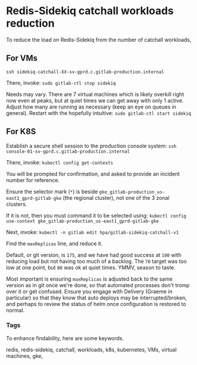 # Redis-Sidekiq catchall workloads reduction

To reduce the load on Redis-Sidekiq from the number of catchall workloads,

## For VMs

`ssh sidekiq-catchall-XX-sv-gprd.c.gitlab-production.internal`

There, invoke: `sudo gitlab-ctl stop sidekiq`

Needs may vary. There are 7 virtual machines which is likely overkill right now even at peaks, but at quiet times we can get away with only 1 active.  Adjust how many are running as necessary (keep an eye on queues in general).  Restart with the hopefully intuitive: `sudo gitlab-ctl start sidekiq`

## For K8S

Establish a secure shell session to the production console system: `ssh console-01-sv-gprd.c.gitlab-production.internal`

There, invoke: `kubectl config get-contexts`

You will be prompted for confirmation, and asked to provide an incident number for reference.

Ensure the selector mark (`*`) is beside `gke_gitlab-production_us-east1_gprd-gitlab-gke` (the regional cluster), not one of the 3 zonal clusters.

If it is not, then you must command it to be selected using: `kubectl config use-context gke_gitlab-production_us-east1_gprd-gitlab-gke`

Next, invoke: `kubectl -n gitlab edit hpa/gitlab-sidekiq-catchall-v1`

Find the `maxReplicas` line, and reduce it.

Default, or git version, is `175`, and we have had good success at `100` with reducing load but not having too much of a backlog.  The `70` target was too low at one point, but `80` was ok at quiet times.  YMMV, season to taste.

Most important is ensuring `maxReplicas` is adjusted back to the same version as in git once we're done, so that automated processes don't tromp over it or get confused.  Ensure you engage with Delivery (Graeme in particular) so that they know that auto deploys may be interrupted/broken, and perhaps to review the status of helm once configuration is restored to normal.

### Tags

To enhance findability, here are some keywords.

redis, redis-sidekiq, catchall, workloads, k8s, kubernetes, VMs, virtual machines, gke,
